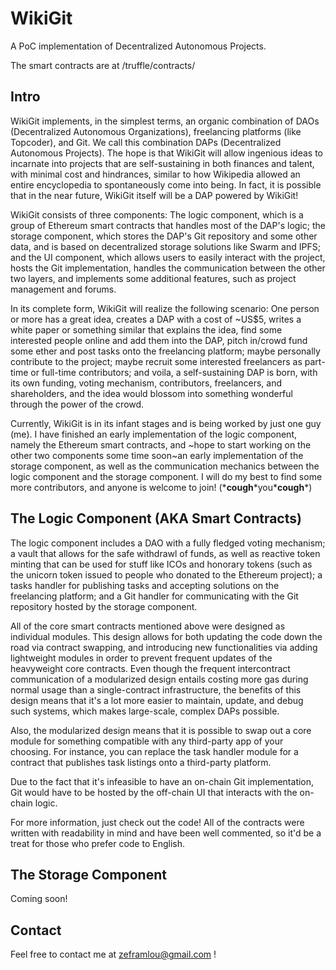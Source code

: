 # WikiGit

A PoC implementation of Decentralized Autonomous Projects.

The smart contracts are at /truffle/contracts/



## Intro

WikiGit implements, in the simplest terms, an organic combination of DAOs (Decentralized Autonomous Organizations), freelancing platforms (like Topcoder), and Git. We call this combination DAPs (Decentralized Autonomous Projects). The hope is that WikiGit will allow ingenious ideas to incarnate into projects that are self-sustaining in both finances and talent, with minimal cost and hindrances, similar to how Wikipedia allowed an entire encyclopedia to spontaneously come into being. In fact, it is possible that in the near future, WikiGit itself will be a DAP powered by WikiGit!

WikiGit consists of three components: The logic component, which is a group of Ethereum smart contracts that handles most of the DAP's logic; the storage component, which stores the DAP's Git repository and some other data, and is based on decentralized storage solutions like Swarm and IPFS; and the UI component, which allows users to easily interact with the project, hosts the Git implementation, handles the communication between the other two layers, and implements some additional features, such as project management and forums.

In its complete form, WikiGit will realize the following scenario: One person or more has a great idea, creates a DAP with a cost of ~US$5, writes a white paper or something similar that explains the idea, find some interested people online and add them into the DAP, pitch in/crowd fund some ether and post tasks onto the freelancing platform; maybe personally contribute to the project; maybe recruit some interested freelancers as part-time or full-time contributors; and voila, a self-sustaining DAP is born, with its own funding, voting mechanism, contributors, freelancers, and shareholders, and the idea would blossom into something wonderful through the power of the crowd.

Currently, WikiGit is in its infant stages and is being worked by just one guy (me). I have finished an early implementation of the logic component, namely the Ethereum smart contracts, and ~hope to start working on the other two components some time soon~an early implementation of the storage component, as well as the communication mechanics between the logic component and the storage component. I will do my best to find some more contributors, and anyone is welcome to join! (\***cough**\*you\***cough**\*)



## The Logic Component (AKA Smart Contracts)

The logic component includes a DAO with a fully fledged voting mechanism; a vault that allows for the safe withdrawl of funds, as well as reactive token minting that can be used for stuff like ICOs and honorary tokens (such as the unicorn token issued to people who donated to the Ethereum project); a tasks handler for publishing tasks and accepting solutions on the freelancing platform; and a Git handler for communicating with the Git repository hosted by the storage component.

All of the core smart contracts mentioned above were designed as individual modules. This design allows for both updating the code down the road via contract swapping, and introducing new functionalities via adding lightweight modules in order to prevent frequent updates of the heavyweight core contracts. Even though the frequent intercontract communication of a modularized design entails costing more gas during normal usage than a single-contract infrastructure, the benefits of this design means that it's a lot more easier to maintain, update, and debug such systems, which makes large-scale, complex DAPs possible.

Also, the modularized design means that it is possible to swap out a core module for something compatible with any third-party app of your choosing. For instance, you can replace the task handler module for a contract that publishes task listings onto a third-party platform.

Due to the fact that it's infeasible to have an on-chain Git implementation, Git would have to be hosted by the off-chain UI that interacts with the on-chain logic.

For more information, just check out the code! All of the contracts were written with readability in mind and have been well commented, so it'd be a treat for those who prefer code to English.



## The Storage Component

Coming soon!



## Contact

Feel free to contact me at zeframlou@gmail.com !
